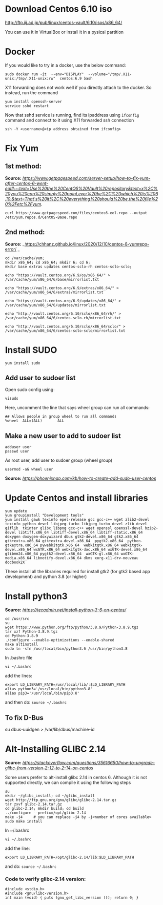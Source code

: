 # Download Centos 6.10 iso
http://ftp.iij.ad.jp/pub/linux/centos-vault/6.10/isos/x86_64/

You can use it in VirtualBox or install it in a pysical partition

# Docker
If you would like to try in a docker, use the below command:
```
sudo docker run -it  --env="DISPLAY"  --volume="/tmp/.X11-unix:/tmp/.X11-unix:rw"  centos:6.9 bash
```
X11 forwarding does not work well if you directly attach to the docker. So instead, run the command
```
yum install openssh-server
service sshd restart
```
Now that sshd service is running, find its ipaddress using ```ifconfig``` command and connect to it using X11 forwarded ssh connection
```
ssh -Y <username>@<ip address obtained from ifconfig>
```

# Fix Yum
## 1st method:
**Source:** _https://www.getpagespeed.com/server-setup/how-to-fix-yum-after-centos-6-went-eol#:~:text=Use%20the%20CentOS%20Vault%20repository&text=x%2C%20you%20can%20simply%20point,ever%20be%2C%20which%20is%206.10.&text=That's%20it%2C%20everything%20should%20be,the%20file%20%2Fetc%2Fyum._
```
curl https://www.getpagespeed.com/files/centos6-eol.repo --output /etc/yum.repos.d/CentOS-Base.repo
```

## 2nd method:
**Source:** _https://chhanz.github.io/linux/2020/12/10/centos-6-yumrepo-error/
_
```
cd /var/cache/yum;
mkdir x86_64; cd x86_64; mkdir 6; cd 6;
mkdir base extras updates centos-sclo-rh centos-sclo-sclo;

echo "https://vault.centos.org/6.9/os/x86_64/" > /var/cache/yum/x86_64/6/base/mirrorlist.txt

echo "https://vault.centos.org/6.9/extras/x86_64/" > /var/cache/yum/x86_64/6/extras/mirrorlist.txt

echo "https://vault.centos.org/6.9/updates/x86_64/" > /var/cache/yum/x86_64/6/updates/mirrorlist.txt

echo "http://vault.centos.org/6.10/sclo/x86_64/rh/" > /var/cache/yum/x86_64/6/centos-sclo-rh/mirrorlist.txt

echo "http://vault.centos.org/6.10/sclo/x86_64/sclo/" > /var/cache/yum/x86_64/6/centos-sclo-sclo/mirrorlist.txt
```

# Install SUDO
```
yum install sudo
```
## Add user to sudoer list
Open sudo config using:
```
visudo
```
Here, uncomment the line that says wheel group can run all commands:
```
## Allows people in group wheel to run all commands
%wheel  ALL=(ALL)       ALL
```
## Make a new user to add to sudoer list
```
adduser user
passwd user
```
As root user, add user to sudoer group (wheel group)
```
usermod -aG wheel user
```
**Source:** _https://phoenixnap.com/kb/how-to-create-add-sudo-user-centos_

# Update Centos and install libraries
```
yum update
yum groupinstall "Development tools"
yum install gawk texinfo epel-release gcc gcc-c++ wget zlib2-devel texinfo python-devel libjpeg-turbo libjpeg-turbo-devel zlib-devel giflib  tkinter glibc libpng gcc-c++ wget openssl openssl-devel bzip2-devel libtiff.x86_64 libtiff-devel.x86_64 libtiff-static.x86_64 doxygen doxygen-doxywizard dbus gtk2-devel.x86_64 gtk2.x86_64 gtk+extra.x86_64 gtk+extra-devel.x86_64  pygtk2.x86_64  python-gtkextra.x86_64 pywebkitgtk.x86_64  webkitgtk.x86_64 webkitgtk-devel.x86_64 wxGTK.x86_64 webkitgtk-doc.x86_64 wxGTK-devel.x86_64 glibmm24.x86_64 pygtk2-devel.x86_64  wxGTK-gl.x86_64 wxGTK-media.x86_64 libnotify-devel.x86_64 dkms xorg-x11-drv-nouveau docbook2X
```
These install all the libraries required for install gtk2 (for gtk2 based app development) and python 3.8 (or higher)

# Install python3

**Source:** _https://tecadmin.net/install-python-3-6-on-centos/_
```
cd /usr/src
su
wget https://www.python.org/ftp/python/3.8.9/Python-3.8.9.tgz
tar xzf Python-3.8.9.tgz
cd Python-3.8.9
./configure --enable-optimizations --enable-shared
make altinstall
sudo ln -sfn /usr/local/bin/python3.6 /usr/bin/python3.8
```

In .bashrc file
```
vi ~/.bashrc
```
add the lines:
```
export LD_LIBRARY_PATH=/usr/local/lib/:$LD_LIBRARY_PATH
alias python3='/usr/local/bin/python3.8'
alias pip3='/usr/local/bin/pip3.8'
```
and then do: ```source ~/.bashrc```

## To fix D-Bus
su
dbus-uuidgen > /var/lib/dbus/machine-id
     
# Alt-Installing GLIBC 2.14
**Source:** _https://stackoverflow.com/questions/35616650/how-to-upgrade-glibc-from-version-2-12-to-2-14-on-centos_

Some users prefer to alt-install glibc 2.14 in centos 6. Although it is not supported directly, we can compile it using the following steps
```
su
mkdir ~/glibc_install; cd ~/glibc_install
wget http://ftp.gnu.org/gnu/glibc/glibc-2.14.tar.gz
tar zxvf glibc-2.14.tar.gz
cd glibc-2.14; mkdir build; cd build
../configure --prefix=/opt/glibc-2.14
make -j4     # you can replace -j4 by -j<number of cores available>
sudo make install
```
In ~/.bashrc
```
vi ~/.bashrc
```
add the line:
```
export LD_LIBRARY_PATH=/opt/glibc-2.14/lib:$LD_LIBRARY_PATH
```
and do: ```source ~/.bashrc```

### Code to verify glibc-2.14 version:
```
#include <stdio.h>
#include <gnu/libc-version.h>
int main (void) { puts (gnu_get_libc_version ()); return 0; }
```
